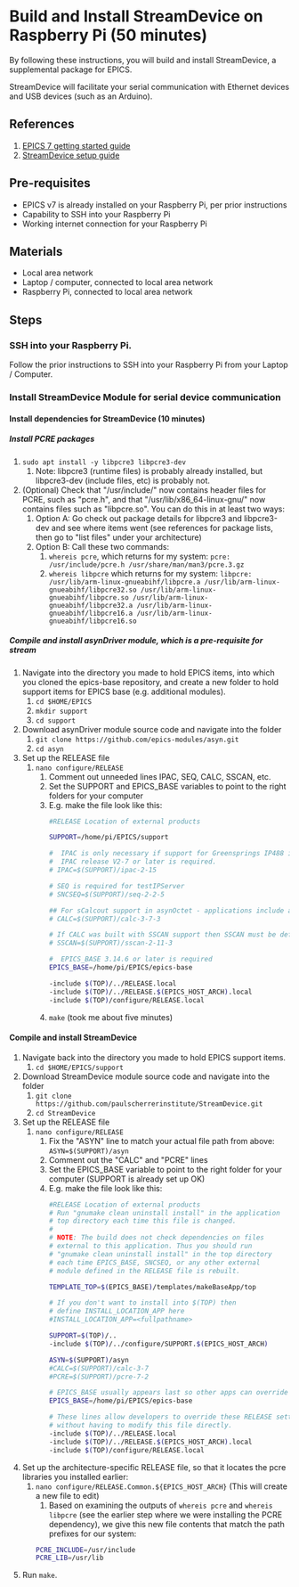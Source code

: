 # Build and Install StreamDevice on Raspberry Pi (50 minutes)
By following these instructions, you will build and install StreamDevice, a supplemental package for EPICS. 

StreamDevice will facilitate your serial communication with Ethernet devices and USB devices (such as an Arduino).

## References
1. [EPICS 7 getting started guide](https://docs.epics-controls.org/projects/how-tos/en/latest/getting-started/installation.html)
1. [StreamDevice setup guide](https://paulscherrerinstitute.github.io/StreamDevice/setup.html)

## Pre-requisites
* EPICS v7 is already installed on your Raspberry Pi, per prior instructions
* Capability to SSH into your Raspberry Pi
* Working internet connection for your Raspberry Pi

## Materials
* Local area network
* Laptop / computer, connected to local area network
* Raspberry Pi, connected to local area network

## Steps
### SSH into your Raspberry Pi.

Follow the prior instructions to SSH into your Raspberry Pi from your Laptop / Computer.

### Install StreamDevice Module for serial device communication

#### Install dependencies for StreamDevice (10 minutes)

##### Install PCRE packages

1. `sudo apt install -y libpcre3 libpcre3-dev`
    1. Note: libpcre3 (runtime files) is probably already installed, but libpcre3-dev (include files, etc) is probably not.
1. (Optional) Check that "/usr/include/" now contains header files for PCRE, such as "pcre.h", and that "/usr/lib/x86_64-linux-gnu/" now contains files such as "libpcre.so". You can do this in at least two ways:
    1. Option A: Go check out package details for libpcre3 and libpcre3-dev and see where items went (see references for package lists, then go to "list files" under your architecture)
    1. Option B: Call these two commands:
        1. `whereis pcre`, which returns for my system: `pcre: /usr/include/pcre.h /usr/share/man/man3/pcre.3.gz`
        1. `whereis libpcre` which returns for my system: `libpcre: /usr/lib/arm-linux-gnueabihf/libpcre.a /usr/lib/arm-linux-gnueabihf/libpcre32.so /usr/lib/arm-linux-gnueabihf/libpcre.so /usr/lib/arm-linux-gnueabihf/libpcre32.a /usr/lib/arm-linux-gnueabihf/libpcre16.a /usr/lib/arm-linux-gnueabihf/libpcre16.so`


##### Compile and install asynDriver module, which is a pre-requisite for stream
1. Navigate into the directory you made to hold EPICS items, into which you cloned the epics-base repository, and create a new folder to hold support items for EPICS base (e.g. additional modules).
    1. `cd $HOME/EPICS`
    1. `mkdir support`
    1. `cd support`
1. Download asynDriver module source code and navigate into the folder
    1. `git clone https://github.com/epics-modules/asyn.git`
    1. `cd asyn`
1. Set up the RELEASE file
    1. `nano configure/RELEASE`
        1. Comment out unneeded lines IPAC, SEQ, CALC, SSCAN, etc.
        2. Set the SUPPORT and EPICS_BASE variables to point to the right folders for your computer
        3. E.g. make the file look like this:
            ```bash
            #RELEASE Location of external products

            SUPPORT=/home/pi/EPICS/support

            #  IPAC is only necessary if support for Greensprings IP488 is required
            #  IPAC release V2-7 or later is required.
            # IPAC=$(SUPPORT)/ipac-2-15

            # SEQ is required for testIPServer
            # SNCSEQ=$(SUPPORT)/seq-2-2-5

            ## For sCalcout support in asynOctet - applications include asynCalc.dbd
            # CALC=$(SUPPORT)/calc-3-7-3

            # If CALC was built with SSCAN support then SSCAN must be defined for testEpicsApp
            # SSCAN=$(SUPPORT)/sscan-2-11-3

            #  EPICS_BASE 3.14.6 or later is required
            EPICS_BASE=/home/pi/EPICS/epics-base

            -include $(TOP)/../RELEASE.local
            -include $(TOP)/../RELEASE.$(EPICS_HOST_ARCH).local
            -include $(TOP)/configure/RELEASE.local
            ```
        1. `make` (took me about five minutes)

#### Compile and install StreamDevice
1. Navigate back into the directory you made to hold EPICS support items.
    1. `cd $HOME/EPICS/support`
1. Download StreamDevice module source code and navigate into the folder
    1. `git clone https://github.com/paulscherrerinstitute/StreamDevice.git`
    1. `cd StreamDevice` 
1. Set up the RELEASE file
    1. `nano configure/RELEASE`
        1. Fix the "ASYN" line to match your actual file path from above: `ASYN=$(SUPPORT)/asyn`
        1. Comment out the "CALC" and "PCRE" lines
        1. Set the EPICS_BASE variable to point to the right folder for your computer (SUPPORT is already set up OK)
        1. E.g. make the file look like this:
            ```bash
            #RELEASE Location of external products
            # Run "gnumake clean uninstall install" in the application
            # top directory each time this file is changed.
            #
            # NOTE: The build does not check dependencies on files
            # external to this application. Thus you should run
            # "gnumake clean uninstall install" in the top directory
            # each time EPICS_BASE, SNCSEQ, or any other external
            # module defined in the RELEASE file is rebuilt.

            TEMPLATE_TOP=$(EPICS_BASE)/templates/makeBaseApp/top

            # If you don't want to install into $(TOP) then
            # define INSTALL_LOCATION_APP here
            #INSTALL_LOCATION_APP=<fullpathname>

            SUPPORT=$(TOP)/..
            -include $(TOP)/../configure/SUPPORT.$(EPICS_HOST_ARCH)

            ASYN=$(SUPPORT)/asyn
            #CALC=$(SUPPORT)/calc-3-7
            #PCRE=$(SUPPORT)/pcre-7-2

            # EPICS_BASE usually appears last so other apps can override stuff:
            EPICS_BASE=/home/pi/EPICS/epics-base

            # These lines allow developers to override these RELEASE settings
            # without having to modify this file directly.
            -include $(TOP)/../RELEASE.local
            -include $(TOP)/../RELEASE.$(EPICS_HOST_ARCH).local
            -include $(TOP)/configure/RELEASE.local
            ```
1. Set up the architecture-specific RELEASE file, so that it locates the pcre libraries you installed earlier:
    1. `nano configure/RELEASE.Common.${EPICS_HOST_ARCH}` (This will create a new file to edit)
        1. Based on examining the outputs of `whereis pcre` and `whereis libpcre` (see the earlier step where we were installing the PCRE dependency), we give this new file contents that match the path prefixes for our system:
        ```bash
        PCRE_INCLUDE=/usr/include
        PCRE_LIB=/usr/lib
        ```
1. Run `make`.
    
